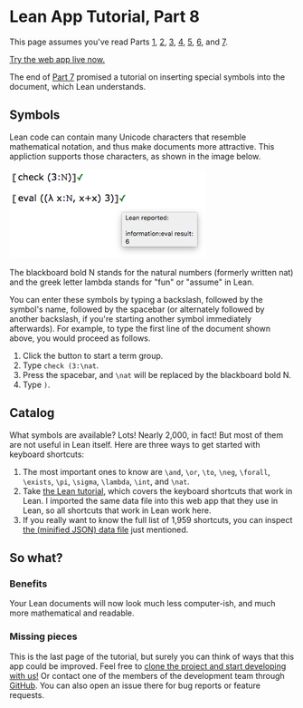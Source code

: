 
# Lean App Tutorial, Part 8

This page assumes you've read Parts [1](tutorial-1.md), [2](tutorial-2.md),
[3](tutorial-3.md), [4](tutorial-4.md), [5](tutorial-5.md),
[6](tutorial-6.md), and [7](tutorial-7.md).

[Try the web app live now.](https://lurchmath.github.io/lwp-example-lean/)

The end of [Part 7](tutorial-7.md) promised a tutorial on inserting special
symbols into the document, which Lean understands.

## Symbols

Lean code can contain many Unicode characters that resemble mathematical
notation, and thus make documents more attractive.  This appliction supports
those characters, as shown in the image below.

![](tut-8-ss-characters.png)

The blackboard bold N stands for the natural numbers (formerly written nat)
and the greek letter lambda stands for "fun" or "assume" in Lean.

You can enter these symbols by typing a backslash, followed by the symbol's
name, followed by the spacebar (or alternately followed by another
backslash, if you're starting another symbol immediately afterwards).  For
example, to type the first line of the document shown above, you would
proceed as follows.

 1. Click the button to start a term group.
 1. Type `check (3:\nat`.
 1. Press the spacebar, and `\nat` will be replaced by the blackboard bold
    N.
 1. Type `)`.

## Catalog

What symbols are available?  Lots!  Nearly 2,000, in fact!  But most of them
are not useful in Lean itself.  Here are three ways to get started with
keyboard shortcuts:

 1. The most important ones to know are `\and`, `\or`, `\to`, `\neg`,
    `\forall`, `\exists`, `\pi`, `\sigma`, `\lambda`, `\int`, and `\nat`.
 1. Take [the Lean tutorial](https://leanprover.github.io/tutorial/), which
    covers the keyboard shortcuts that work in Lean.  I imported the same
    data file into this web app that they use in Lean, so all shortcuts that
    work in Lean work here.
 1. If you really want to know the full list of 1,959 shortcuts, you can
    inspect [the (minified JSON) data file](https://raw.githubusercontent.com/leanprover/tutorial/master/js/input-method.js) just mentioned.

## So what?

### Benefits

Your Lean documents will now look much less computer-ish, and much more
mathematical and readable.

### Missing pieces

This is the last page of the tutorial, but surely you can think of ways that
this app could be improved.  Feel free to [clone the project and start
developing with us!](../getting-started.md)  Or contact one of the members
of the development team through
[GitHub](https://github.com/lurchmath/lwp-example-lean).
You can also open an issue there for bug reports or feature requests.
